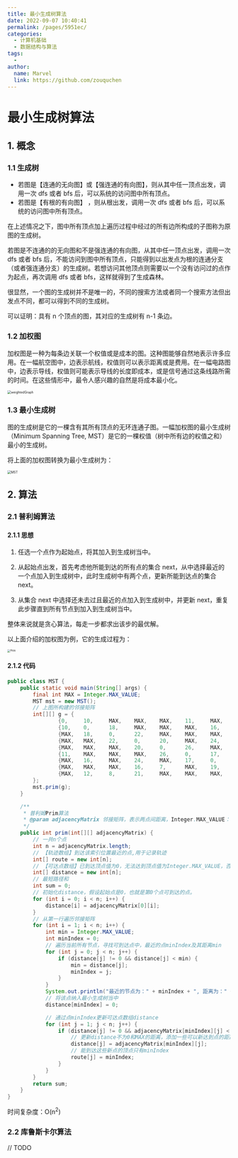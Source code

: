 ```yaml
---
title: 最小生成树算法
date: 2022-09-07 10:40:41
permalink: /pages/5951ec/
categories:
  - 计算机基础
  - 数据结构与算法
tags:
  - 
author: 
  name: Marvel
  link: https://github.com/zouquchen
---
```

# 最小生成树算法

## 1. 概念

### 1.1 生成树

- 若图是【连通的无向图】或【强连通的有向图】，则从其中任一顶点出发，调用一次 dfs 或者 bfs 后，可以系统的访问图中所有顶点。
- 若图是【有根的有向图】 ，则从根出发，调用一次 dfs 或者 bfs 后，可以系统的访问图中所有顶点。

在上述情况之下，图中所有顶点加上遍历过程中经过的所有边所构成的子图称为原图的生成树。

若图是不连通的的无向图和不是强连通的有向图，从其中任一顶点出发，调用一次 dfs 或者 bfs 后，不能访问到图中所有顶点，只能得到以出发点为根的连通分支（或者强连通分支）的生成树。若想访问其他顶点则需要以一个没有访问过的点作为起点，再次调用 dfs 或者 bfs，这样就得到了生成森林。

很显然，一个图的生成树并不是唯一的，不同的搜索方法或者同一个搜索方法但出发点不同，都可以得到不同的生成树。

可以证明：具有 n 个顶点的图，其对应的生成树有 n-1 条边。

### 1.2 加权图

加权图是一种为每条边关联一个权值或是成本的图。这种图能够自然地表示许多应用。在一幅航空图中，边表示航线，权值则可以表示距离或是费用。在一幅电路图中，边表示导线，权值则可能表示导线的长度即成本，或是信号通过这条线路所需的时间。在这些情形中，最令人感兴趣的自然是将成本最小化。

<img src="https://raw.githubusercontent.com/zouquchen/Images/main/imgs2022/weightedGraph.png" alt="weightedGraph" style="zoom:50%;" />

### 1.3 最小生成树

图的生成树是它的一棵含有其所有顶点的无环连通子图。一幅加权图的最小生成树（Minimum Spanning Tree, MST）是它的一棵权值（树中所有边的权值之和）最小的生成树。

将上面的加权图转换为最小生成树为：

<img src="https://raw.githubusercontent.com/zouquchen/Images/main/imgs2022/MST.png" alt="MST" style="zoom:50%;" />

## 2. 算法

### 2.1 普利姆算法

#### 2.1.1 思想

1. 任选一个点作为起始点，将其加入到生成树当中。

1. 从起始点出发，首先考虑他所能到达的所有点的集合 next，从中选择最近的一个点加入到生成树中，此时生成树中有两个点，更新所能到达点的集合 next。
2. 从集合 next 中选择还未去过且最近的点加入到生成树中，并更新 next，重复此步骤直到所有节点到加入到生成树当中。

整体来说就是贪心算法，每走一步都求出该步的最优解。

以上面介绍的加权图为例，它的生成过程为：

<img src="https://raw.githubusercontent.com/zouquchen/Images/main/imgs2022/Prim.png" alt="Prim" style="zoom: 40%;" />

#### 2.1.2 代码

```java
public class MST {
    public static void main(String[] args) {
        final int MAX = Integer.MAX_VALUE;
        MST mst = new MST();
        // 上图所构建的邻接矩阵
        int[][] g = {
                {0,     10,     MAX,    MAX,    MAX,    11,     MAX,    MAX,    MAX},
                {10,    0,      18,     MAX,    MAX,    MAX,    16,     MAX,    12},
                {MAX,   18,     0,      22,     MAX,    MAX,    MAX,    MAX,    8},
                {MAX,   MAX,    22,     0,      20,     MAX,    24,     16,     21},
                {MAX,   MAX,    MAX,    20,     0,      26,     MAX,    7,      MAX},
                {11,    MAX,    MAX,    MAX,    26,     0,      17,     MAX,    MAX},
                {MAX,   16,     MAX,    24,     MAX,    17,     0,      19,     MAX},
                {MAX,   MAX,    MAX,    16,     7,      MAX,    19,     0,      MAX},
                {MAX,   12,     8,      21,     MAX,    MAX,    MAX,    MAX,    0}
        };
        mst.prim(g);
    }

    /**
     * 普利姆Prim算法
     * @param adjacencyMatrix 邻接矩阵，表示两点间距离，Integer.MAX_VALUE：表示两个点无法到达
     */
    public int prim(int[][] adjacencyMatrix) {
        // 一共n个点
        int n = adjacencyMatrix.length;
        // 【轨迹数组】到达该索引位置最近的点,用于记录轨迹
        int[] route = new int[n];
        // 【可达点数组】已到达顶点值为0，无法达到顶点值为Integer.MAX_VALUE，否则，为可探索的点和到这些点的距离（权值）
        int[] distance = new int[n];
        // 最短路径和
        int sum = 0;
        // 初始化distance，假设起始点是0，也就是第0个点可到达的点。
        for (int i = 0; i < n; i++) {
            distance[i] = adjacencyMatrix[0][i];
        }
        // 从第一行遍历邻接矩阵
        for (int i = 1; i < n; i++) {
            int min = Integer.MAX_VALUE;
            int minIndex = 0;
            // 遍历当前所有节点，寻找可到达点中，最近的点minIndex及其距离min
            for (int j = 0; j < n; j++) {
                if (distance[j] != 0 && distance[j] < min) {
                    min = distance[j];
                    minIndex = j;
                }
            }
            System.out.println("最近的节点为：" + minIndex + ", 距离为：" + min);
            // 将该点纳入最小生成树当中
            distance[minIndex] = 0;

            // 通过点minIndex更新可达点数组distance
            for (int j = 1; j < n; j++) {
                if (distance[j] != 0 && adjacencyMatrix[minIndex][j] < distance[j]) {
                    // 更新distance不为0和MAX的距离，添加一些可以新达到点的距离。
                    distance[j] = adjacencyMatrix[minIndex][j];
                    // 能到达这些新点的顶点只有minIndex
                    route[j] = minIndex;
                }
            }
        }
        return sum;
    }
}
```

时间复杂度：O(n<sup>2</sup>)

### 2.2 库鲁斯卡尔算法

// TODO
